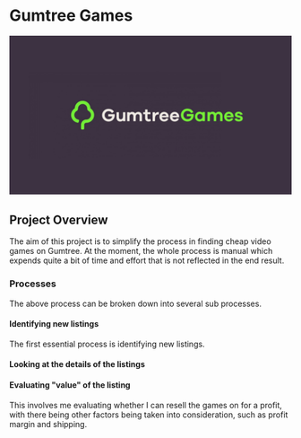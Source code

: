 # Gumtree Games

![GumtreeGamesBanner](GumtreeGamesBanner.png)

## Project Overview

The aim of this project is to simplify the process in finding cheap video games on Gumtree. At the moment, the whole process is manual which expends quite a bit of time and effort that is not reflected in the end result.

### Processes

The above process can be broken down into several sub processes.

#### Identifying new listings

The first essential process is identifying new listings.

#### Looking at the details of the listings

#### Evaluating "value" of the listing

This involves me evaluating whether I can resell the games on for a profit, with there being other factors being taken into consideration, such as profit margin and shipping.
